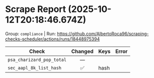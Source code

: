# Scrape Report (2025-10-12T20:18:46.674Z)

Group: `compliance`  |  Run: https://github.com/AlbertoRoca96/scraping-checks-scheduler/actions/runs/18448975394

| Check | Changed | Keys | Error |
|---|:---:|:--|:--|
| `psa_charizard_pop_total` | — |  |  |
| `sec_aapl_8k_list_hash` | ✅ | hash |  |
